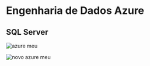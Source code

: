 # Engenharia de Dados Azure

## SQL Server

![azure meu](https://github.com/heliton1986/Engenharia_Dados_Azure/assets/45739569/1d8e9f68-524e-40ed-af31-50656b9073b3)

![novo azure meu](https://github.com/heliton1986/Engenharia_Dados_Azure/assets/45739569/c98500cd-b79c-45f8-a7f9-b828ff401c65)
